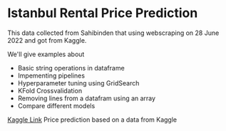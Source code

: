 # Istanbul Rental Price Prediction

This data collected from Sahibinden that using webscraping on 28 June 2022 and got from Kaggle.

We'll give examples about
- Basic string operations in dataframe
- Impementing pipelines
- Hyperparameter tuning using GridSearch
- KFold Crossvalidation
- Removing lines from a datafram using an array
- Compare different models

[Kaggle Link](https://www.kaggle.com/datasets/mgunerengineer/istanbul-rent-flat-data)
Price prediction based on a data from Kaggle
